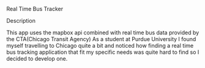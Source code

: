 Real Time Bus Tracker

Description 

This app uses the mapbox api combined with real time bus data provided by the CTA(Chicago Transit Agency)
As a student at Purdue University I found myself travelling to Chicago quite a bit and noticed how finding 
a real time bus tracking application that fit my specific needs was quite hard to find so I decided to develop one.


